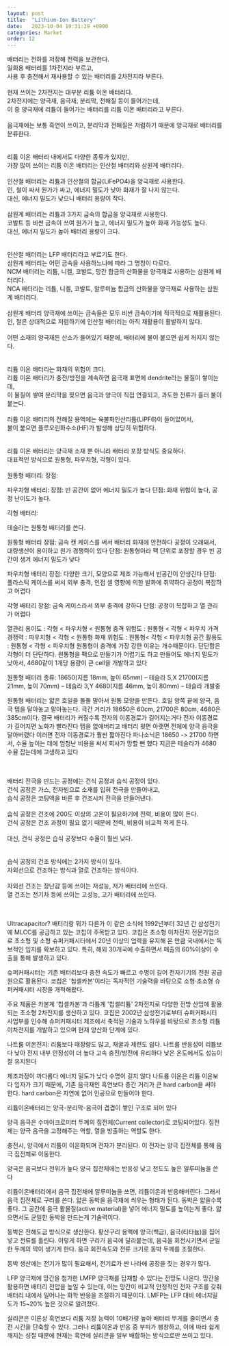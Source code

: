 ```yaml
---
layout: post
title:  "Lithium-Ion Battery"
date:   2023-10-04 19:31:29 +0900
categories: Market
order: 12
---
```


배터리는 전하를 저장해 전력을 보관한다.<br>
일회용 배터리를 1차전지라 부르고,<br>
사용 후 충전해서 재사용할 수 있는 배터리를 2차전지라 부른다.<br>
<br>
현재 쓰이는 2차전지는 대부분 리튬 이온 배터리다.<br>
2차전지에는 양극재, 음극재, 분리막, 전해질 등이 들어가는데,<br>
이 중 양극재에 리튬이 들어가는 배터리를 리튬 이온 배터리라고 부른다.<br>
<br>
음극재에는 보통 흑연이 쓰이고, 분리막과 전해질은 저렴하기 때문에 양극재로 배터리를 분류한다.<br>
<br>
<br>
리튬 이온 배터리 내에서도 다양한 종류가 있지만,<br>
가장 많이 쓰이는 리튬 이온 배터리는 인산철 배터리와 삼원계 배터리다.<br>
<br>
인산철 배터리는 리튬과 인산철의 합금(LiFePO4)을 양극재로 사용한다.<br>
인, 철이 싸서 원가가 싸고, 에너지 밀도가 낮아 화재가 잘 나지 않는다.<br>
대신, 에너지 밀도가 낮으니 배터리 용량이 작다.<br>
<br>
삼원계 배터리는 리튬과 3가지 금속의 합금을 양극재로 사용한다.<br>
코발트 등 비싼 금속이 쓰여 원가가 높고, 에너지 밀도가 높아 화재 가능성도 높다.<br>
대신, 에너지 밀도가 높아 배터리 용량이 크다.<br>
<br>
<br>
인산철 배터리는 LFP 배터리라고 부르기도 한다.<br>
삼원계 배터리는 어떤 금속을 사용하느냐에 따라 그 명칭이 다르다.<br>
NCM 배터리는 리튬, 니켈, 코발트, 망간 합금의 산화물을 양극재로 사용하는 삼원계 배터리다.<br>
NCA 배터리는 리튬, 니켈, 코발트, 알루미늄 합금의 산화물을 양극재로 사용하는 삼원계 배터리다.<br>
<br>
삼원계 배터리 양극재에 쓰이는 금속들은 모두 비싼 금속이기에 적극적으로 재활용된다.<br>
인, 철은 상대적으로 저렴하기에 인산철 배터리는 아직 재활용이 활발하지 않다.<br>
<br>
어떤 소재의 양극재든 산소가 들어있기 때문에, 배터리에 불이 붙으면 쉽게 꺼지지 않는다.<br>
<br>
<br>
리튬 이온 배터리는 화재의 위험이 크다.<br>
리튬 이온 배터리가 충전/방전을 계속하면 음극재 표면에 dendrite라는 물질이 쌓이는데,<br>
이 물질이 쌓여 분리막을 찢으면 음극과 양극이 직접 연결되고, 과도한 전류가 흘러 불이 붙는다.<br>
<br>
리튬 이온 배터리의 전해질 용액에는 육불화인산리튬(LiPF6)이 들어있어서,<br>
불이 붙으면 플루오린화수소(HF)가 발생해 상당히 위험하다.<br>
<br>
<br>
리튬 이온 배터리는 양극재 소재 뿐 아니라 배터리 포장 방식도 중요하다.<br>
대표적인 방식으로 원통형, 파우치형, 각형이 있다.<br>
<br>
원통형 배터리:
장점: 


파우치형 배터리:
장점: 빈 공간이 없어 에너지 밀도가 높다
단점: 화재 위험이 높다, 공정 난이도가 높다.

각형 배터리:


테슬라는 원통형 배터리를 쓴다.

원통형 배터리
장점: 금속 캔 케이스를 써서 배터리 화재에 안전하다
공정이 오래돼서, 대량생산이 용이하고 원가 경쟁력이 있다
단점: 원통형이라 팩 단위로 포장할 경우 빈 공간이 생겨 에너지 밀도가 낮다

파우치형 배터리
장점: 다양한 크기, 모양으로 제조 가능해서 빈공간이 안생긴다
단점: 플라스틱 케이스를 써서 외부 충격, 인접 셀 영향에 의한 발화에 취약하다
공정이 복잡하고 어렵다

각형 배터리
장점: 금속 케이스라서 외부 충격에 강하다
단점: 공정이 복잡하고 열 관리가 어렵다

열관리 용이도 : 각형 < 파우치형 < 원통형
충격 위험도 : 원통형 < 각형 < 파우치
가격 경쟁력 : 파우치형 < 각형 < 원통형
화재 위험도 : 원통형< 각형 < 파우치형
공간 활용도 : 원통형 < 각형 < 파우치형
원통형이 충격에 가장 강한 이유는 개수때문이다. 단단함은 각형이 더 단단하다.
원통형을 팩으로 만들기가 어렵기도 하고 만들어도 에너지 밀도가 낮아서,
4680같이 1개당 용량이 큰 cell을 개발하고 있다

원통형 배터리 종류:
18650(지름 18mm, 높이 65mm) – 테슬라 S,X
21700(지름 21mm, 높이 70mm) – 테슬라 3,Y
4680(지름 46mm, 높이 80mm) – 테슬라 개발중



원통형 배터리는 얇은 호일을 돌돌 말아서 원통 모양을 만든다.
호일 양쪽 끝에 양극, 음극 탭을 달아놓고 말아놓는다.
극간 거리가 18650은 60cm, 21700은 80cm, 4680은 385cm이다.
결국 배터리가 커질수록 전자의 이동경로가 길어지는거다
전자 이동경로가 길어지면 노화가 빨라진다
탭을 없애버리고 배터리 윗면 아랫면 전체에 양극 음극을 달아버렸다
이러면 전자 이동경로가 훨씬 짧아진다
파나소닉은 18650 -> 21700 하면서, 수율 높이는 데에 엄청난 비용을 써서 회사가 망할 뻔 했다
지금은 테슬라가 4680 수율 잡는데에 고생하고 있다


<br>
<br>
배터리 전극을 만드는 공정에는 건식 공정과 습식 공정이 있다.<br>
건식 공정은 가스, 전자빔으로 소재를 입혀 전극을 만들어내고,<br>
습식 공정은 코팅액을 바른 후 건조시켜 전극을 만들어낸다.<br>
<br>
습식 공정은 건조에 200도 이상의 고온이 필요하기에 전력, 비용이 많이 든다.<br>
건식 공정은 건조 과정이 필요 없기 때문에 전력, 비용이 비교적 적게 든다.<br>
<br>
대신, 건식 공정은 습식 공정보다 수율이 훨씬 낮다.<br>
<br>
<br>
습식 공정의 건조 방식에는 2가지 방식이 있다.<br>
자외선으로 건조하는 방식과 열로 건조하는 방식이다.<br>
<br>
자외선 건조는 장난감 등에 쓰이는 저성능, 저가 배터리에 쓰인다.<br>
열 건조는 전기차 등에 쓰이는 고성능, 고가 배터리에 쓰인다.<br>
<br>
<br>

Ultracapacitor? 배터리랑 뭐가 다른가
이 같은 소식에 1992년부터 32년 간 삼성전기에 MLCC를 공급하고 있는 코칩이 주목받고 있다. 코칩은 초소형 이차전지 전문기업으로 초소형 및 소형 슈퍼커패시터에서 20년 이상의 업력을 유지해 온 만큼 국내에서는 독보적인 입지를 확보하고 있다. 특히, 해외 30개국에 수출하면서 매출의 60%이상이 수출을 통해 발생하고 있다.

슈퍼커패시터는 기존 배터리보다 충전 속도가 빠르고 수명이 길어 전자기기의 전원 공급원으로 활용된다. 코칩은 '칩셀카본'이라는 독자적인 기술력을 바탕으로 소형·초소형 슈퍼커패시터 시장을 개척해왔다.

주요 제품은 카본계 '칩셀카본'과 리튬계 '칩셀리튬' 2차전지로 다양한 전방 산업에 활용되는 초소형 2차전지를 생산하고 있다. 코칩은 2002년 삼성전기로부터 슈퍼커패시터 사업부를 인수해 슈퍼커패시터 제조에서 축적된 기술과 노하우를 바탕으로 초소형 리튬 이차전지를 개발하고 있으며 현재 양산화 단계에 있다.



나트륨 이온전지:
리튬보다 매장량도 많고, 채굴과 제련도 쉽다.
나트륨 반응성이 리튬보다 낮아 전지 내부 안정성이 더 높다
고속 충전/방전에 유리하다
낮은 온도에서도 성능이 잘 유지된다

제조과정이 까다롭다
에너지 밀도가 낮다
수명이 길지 않다
나트륨 이온은 리튬 이온보다 입자가 크기 때문에,
기존 음극재인 흑연보다 층간 거리가 큰 hard carbon을 써야 한다.
hard carbon은 자연에 없어 인공으로 만들어야 한다.

리튬이온배터리는 양극-분리막-음극이 겹겹이 쌓인 구조로 되어 있다

양극 음극은 수마이크로미터 두께의 집전체(Current collector)로 코팅되어있다.
집전체는 양극 음극을 고정해주는 역할, 열을 방출하는 역할도 한다.

충전시, 양극에서 리튬이 이온화되며 전자가 분리된다.
이 전자는 양극 집전체를 통해 음극 집전체로 이동한다.

양극은 음극보다 전위가 높다
양극 집전체에는 반응성 낮고 전도도 높은 알루미늄을 쓴다

리튬이온배터리에서 음극 집전체에 알루미늄을 쓰면, 리튬이온과 반응해버린다.
그래서 음극 집전체로 구리를 쓴다. 얇은 동박을 음극재에 씌우는 형태가 된다.
동박은 얇을수록 좋다. 그 공간에 음극 활물질(active material)을 넣어 에너지 밀도를 높이는게 좋다.
얇으면서도 균일한 동박을 만드는게 기술력이다.

동박은 전해도금 방식으로 생산한다.
황산구리 용액에 양극(백금), 음극(티타늄)을 집어넣고 전류를 흘린다.
이렇게 하면 구리가 음극에 달라붙는데, 음극을 회전시키면서 균일한 두께의 막이 생기게 한다.
음극 회전속도와 전류 크기로 동박 두께를 조절한다.

동박 생산에는 전기가 많이 필요해서, 전기료가 싼 나라에 공장을 짓는 경우가 많다.


LFP 양극재에 망간을 첨가한 LMFP 양극재를 탑재할 수 있다는 전망도 나온다. 망간을 활용하면 배터리 전압을 높일 수 있는데, 이는 망간이 비교적 안정적인 전자 구조를 갖춰 배터리 내에서 일어나는 화학 반응을 조절하기 때문이다. LMFP는 LFP 대비 에너지밀도가 15~20% 높은 것으로 알려졌다.

실리콘은 이론상 흑연보다 리튬 저장 능력이 10배가량 높아 배터리 무게를 줄이면서 충전 시간을 단축할 수 있다. 그러나 리튬이온과 반응 중 부피가 팽창하고, 이에 따라 쉽게 깨지는 성질 때문에 현재는 흑연에 실리콘을 일부 배합하는 방식으로만 쓰이고 있다.